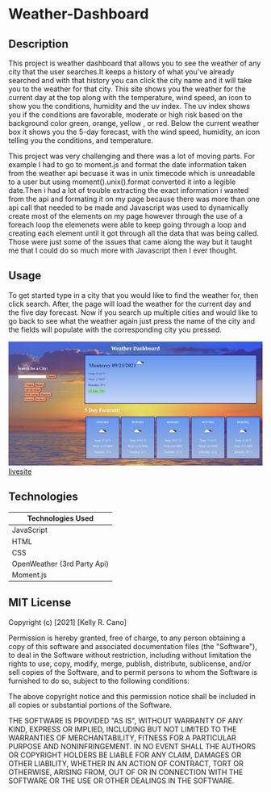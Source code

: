 # Weather-Dashboard

## Description
This project is weather dashboard that allows you to see the weather of any city that the user searches.It keeps a history of what you've already searched and with that history you can click the city name and it will take you to the weather for that city. This site shows you the weather for the current day at the top along with the temperature, wind speed, an icon to show you the conditions, humidity and the uv index. The uv index shows you if the conditions are favorable, moderate or high risk based on the background color green, orange, yellow , or red. Below the current weather box it shows you the 5-day forecast, with the wind speed, humidity, an icon telling you the conditions, and temperature.

This project was very challenging and there was a lot of moving parts. For example I had to go to moment.js and format the date information taken from the weather api becuase it was in unix timecode which is unreadable to a user but using moment().unix().format converted it into a legible date.Then i had a lot of trouble extracting the exact information i wanted from the api and formating it on my page because there was more than one api call that needed to be made and  Javascript was used to dynamically create most of the elements on my page however through the use of a foreach loop the elemenets were able to keep going through a loop and creating each element until it got through all the data that was being called. Those were just some of the issues that came along the way but it taught me that I could do so much more with Javascript then I ever thought.


## Usage
To get started type in a city that you would like to find the weather for, then click search. After, the page will load the weather for the current day and the five day forecast. Now if you search up multiple cities and would like to go back to see what the weather again just press the name of the city and the fields will populate with the corresponding city you pressed.

![screenshot](./weather-screenshot.png)
[livesite](https://krcano.github.io/Weather-Dashboard/)

## Technologies

| Technologies Used | 
| ------------------| 
| JavaScript        | 
| HTML              | 
| CSS               |
| OpenWeather (3rd Party Api)|
| Moment.js         |
## MIT License

Copyright (c) [2021] [Kelly R. Cano]

Permission is hereby granted, free of charge, to any person obtaining a copy
of this software and associated documentation files (the "Software"), to deal
in the Software without restriction, including without limitation the rights
to use, copy, modify, merge, publish, distribute, sublicense, and/or sell
copies of the Software, and to permit persons to whom the Software is
furnished to do so, subject to the following conditions:

The above copyright notice and this permission notice shall be included in all
copies or substantial portions of the Software.

THE SOFTWARE IS PROVIDED "AS IS", WITHOUT WARRANTY OF ANY KIND, EXPRESS OR
IMPLIED, INCLUDING BUT NOT LIMITED TO THE WARRANTIES OF MERCHANTABILITY,
FITNESS FOR A PARTICULAR PURPOSE AND NONINFRINGEMENT. IN NO EVENT SHALL THE
AUTHORS OR COPYRIGHT HOLDERS BE LIABLE FOR ANY CLAIM, DAMAGES OR OTHER
LIABILITY, WHETHER IN AN ACTION OF CONTRACT, TORT OR OTHERWISE, ARISING FROM,
OUT OF OR IN CONNECTION WITH THE SOFTWARE OR THE USE OR OTHER DEALINGS IN THE
SOFTWARE.
